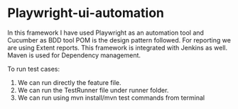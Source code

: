 # Playwright-ui-automation
In this framework I have used Playwright as an automation tool and Cucumber as BDD tool
POM is the design pattern followed.
For reporting we are using Extent reports.
This framework is integrated with Jenkins as well.
Maven is used for Dependency management.

To run test cases:
1. We can run directly the feature file.
2. We can run the TestRunner file under runner folder.
3. We can run using mvn install/mvn test commands from terminal
